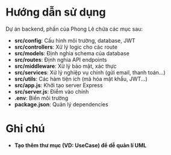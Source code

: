 # Hướng dẫn sử dụng
Dự án backend, phần của Phong Lê chứa các mục sau:
- **src/config**: Cấu hình môi trường, database, JWT
- **src/controllers**: Xử lý logic cho các route
- **src/models**: Ðịnh nghia schema của database
- **src/routes**: Ðịnh nghia API endpoints
- **src/middleware**: Xử lý bảo mật, xác thực
- **src/services**: Xử lý nghiệp vụ chính (gửi email, thanh toán...)
- **src/utils**: Các hàm tiện ích (mã hóa mật khẩu, JWT...)
- **src/app.js**: Khởi tạo server Express
- **src/server.js**: Ðiểm vào chính
- **.env**: Biến môi trường
- **package.json**: Quản lý dependencies
# Ghi chú
- **Tạo thêm thư mục (VD: UseCase) để dễ quản lí UML**